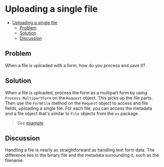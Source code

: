 # Uploading a single file

- [Uploading a single file](#uploading-a-single-file)
  - [Problem](#problem)
  - [Solution](#solution)
  - [Discussion](#discussion)

## Problem

When a file is uploaded with a form, how do you process and save it?

## Solution

When a file is uploaded, process the form as a multipart form by using `Process-MultipartForm` on the `Request` object. This picks up the file parts. Then use the `FormFile` method on the `Request` object to access and file fields, uploading a single file. For each file, you can access the metadata and a file object that's similar to `File` objects from the `os` package.

> See [example](../uploading_single_file.go)

## Discussion

Handling a file is nearly as straightforward as handling text form data. The difference lies in the binary file and the metadata surrounding it, such as the filename.
